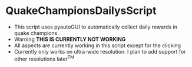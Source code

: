 # QuakeChampionsDailysScript

- This script uses pyautoGUI to automatically collect daily rewards in quake champions.
- Warning **THIS IS CURRENTLY NOT WORKING**
- All aspects are currently working in this script except for the clicking 
- Currently only works on ultra-wide resolution. I plan to add support for other resolutions later<sup>TM</sup>

